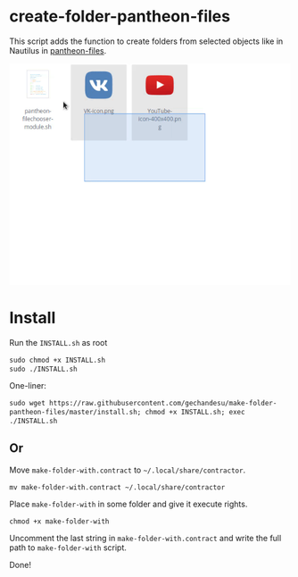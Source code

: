 # create-folder-pantheon-files

This script adds the function to create folders from selected objects like in Nautilus in [pantheon-files](https://github.com/elementary/files). 

![Preview](preview.gif) 

# Install

Run the `INSTALL.sh` as root

```
sudo chmod +x INSTALL.sh
sudo ./INSTALL.sh
```

One-liner:

```
sudo wget https://raw.githubusercontent.com/gechandesu/make-folder-pantheon-files/master/install.sh; chmod +x INSTALL.sh; exec ./INSTALL.sh
```

## Or

Move `make-folder-with.contract` to `~/.local/share/contractor`.

```
mv make-folder-with.contract ~/.local/share/contractor
```

Place `make-folder-with` in some folder and give it execute rights. 

```
chmod +x make-folder-with
```

Uncomment the last string in `make-folder-with.contract` and write the full path to `make-folder-with` script.

Done! 
